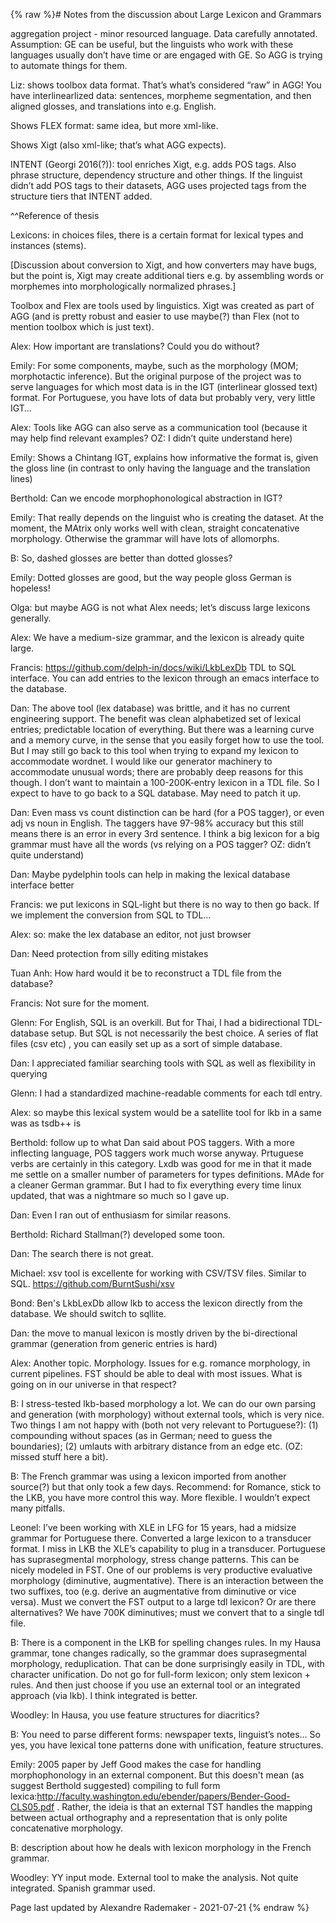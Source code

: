 {% raw %}# Notes from the discussion about Large Lexicon and Grammars

aggregation project - minor resourced language. Data carefully annotated. Assumption: GE can be useful, but the linguists who work with these languages usually don’t have time or are engaged with GE. So AGG is trying to automate things for them.

Liz: shows toolbox data format. That’s what’s considered “raw” in AGG! You have interlinearlized data: sentences, morpheme segmentation, and then aligned glosses, and translations into e.g. English.

Shows FLEX format: same idea, but more xml-like.

Shows Xigt (also xml-like; that’s what AGG expects).

INTENT (Georgi 2016(?)): tool enriches Xigt, e.g. adds POS tags. Also phrase structure, dependency structure and other things. If the linguist didn’t add POS tags to their datasets, AGG uses projected tags from the structure tiers that INTENT added.

^^Reference of thesis

Lexicons: in choices files, there is a certain format for lexical types and instances (stems).

[Discussion about conversion to Xigt, and how converters may have bugs, but the point is, Xigt may create additional tiers e.g. by assembling words or morphemes into morphologically normalized phrases.]

Toolbox and Flex are tools used by linguistics. Xigt was created as part of AGG (and is pretty robust and easier to use maybe(?) than Flex (not to mention toolbox which is just text).

Alex: How important are translations? Could you do without?

Emily: For some components, maybe, such as the morphology (MOM; morphotactic inference). But the original purpose of the project was to serve languages for which most data is in the IGT (interlinear glossed text) format. For Portuguese, you have lots of data but probably very, very little IGT…

Alex: Tools like AGG can also serve as a communication tool (because it may help find relevant examples? OZ: I didn’t quite understand here)

Emily: Shows a Chintang IGT, explains how informative the format is, given the gloss line (in contrast to only having the language and the translation lines)

Berthold: Can we encode morphophonological abstraction in IGT?

Emily: That really depends on the linguist who is creating the dataset. At the moment, the MAtrix only works well with clean, straight concatenative morphology. Otherwise the grammar will have lots of allomorphs.

B: So, dashed glosses are better than dotted glosses?

Emily: Dotted glosses are good, but the way people gloss German is hopeless!

Olga: but maybe AGG is not what Alex needs; let’s discuss large lexicons generally.

Alex: We have a medium-size grammar, and the lexicon is already quite large. 

Francis: https://github.com/delph-in/docs/wiki/LkbLexDb TDL to SQL interface. You can add entries to the lexicon through an emacs interface to the database.

Dan: The above tool (lex database) was brittle, and it has no current engineering support.
The benefit was clean alphabetized set of lexical entries; predictable location of everything. But there was a learning curve and a memory curve, in the sense that you easily forget how to use the tool. But I may still go back to this tool when trying to expand my lexicon to accommodate wordnet. I would like our generator machinery to accommodate unusual words; there are probably deep reasons for this though. I don’t want to maintain a 100-200K-entry lexicon in a TDL file. So I expect to have to go back to a SQL database. May need to patch it up.

Dan: Even mass vs count distinction can be hard (for a POS tagger), or even adj vs noun in English. The taggers have 97-98% accuracy but this still means there is an error in every 3rd sentence. I think a big lexicon for a big grammar must have all the words (vs relying on a POS tagger? OZ: didn’t quite understand)

Dan: Maybe pydelphin tools can help in making the lexical database interface better

Francis: we put lexicons in SQL-light but there is no way to then go back. If we implement the conversion from SQL to TDL…

Alex: so: make the lex database an editor, not just browser

Dan: Need protection from silly editing mistakes

Tuan Anh: How hard would it be to reconstruct a TDL file from the database?

Francis: Not sure for the moment. 

Glenn: For English, SQL is an overkill. But for Thai, I had a bidirectional TDL-database setup. But SQL is not necessarily the best choice. A series of flat files (csv etc) , you can easily set up as a sort of simple database.

Dan: I appreciated familiar searching tools with SQL as well as flexibility in querying

Glenn: I had a standardized machine-readable comments for each tdl entry.

Alex: so maybe this lexical system would be a satellite tool for lkb in a same was as tsdb++ is

Berthold: follow up to what Dan said about POS taggers. With a more inflecting language, POS taggers work much worse anyway. Prtuguese verbs are certainly in this category. Lxdb was good for me in that it made me settle on a smaller number of parameters for types definitions. MAde for a cleaner German grammar. But I had to fix everything every time linux updated, that was a nightmare so much so I gave up.

Dan: Even I ran out of enthusiasm for similar reasons.

Berthold: Richard Stallman(?) developed some toon.

Dan: The search there is not great.

Michael: xsv tool is excellente for working with CSV/TSV files. Similar to SQL. https://github.com/BurntSushi/xsv

Bond: Ben's LkbLexDb allow lkb to access the lexicon directly from the database. We should switch to sqllite.

Dan: the move to manual lexicon is mostly driven by the bi-directional grammar (generation from generic entries is hard)

Alex: Another topic. Morphology. Issues for e.g. romance morphology, in current pipelines. FST should be able to deal with most issues. What is going on in our universe in that respect?

B: I stress-tested lkb-based morphology a lot. We can do our own parsing and generation (with morphology) without external tools, which is very nice. Two things I am not happy with (both not very relevant to Portuguese?): (1) compounding without spaces (as in German; need to guess the boundaries); (2) umlauts with arbitrary distance from an edge etc. (OZ: missed stuff here a bit).

B: The French grammar was using a lexicon imported from another source(?) but that only took a few days. Recommend: for Romance, stick to the LKB, you have more control this way. More flexible. I wouldn’t expect many pitfalls.

Leonel: I’ve been working with XLE in LFG for 15 years, had a midsize grammar for Portuguese there. Converted a large lexicon to a transducer format. I miss in LKB the XLE’s capability to plug in a transducer. Portuguese has suprasegmental morphology, stress change patterns. This can be nicely modeled in FST. One of our problems is very productive evaluative morphology (diminutive, augmentative). There is an interaction between the two suffixes, too (e.g. derive an augmentative from diminutive or vice versa). Must we convert the FST output to a large tdl lexicon? Or are there alternatives? We have 700K diminutives; must we convert that to a single tdl file.

B: There is a component in the LKB for spelling changes rules.  In my Hausa grammar, tone changes radically, so the grammar does suprasegmental morphology, reduplication. That can be done surprisingly easily in TDL, with character unification. Do not go for full-form lexicon; only stem lexicon + rules. And then just choose if you use an external tool or an integrated approach (via lkb). I think integrated is better.

Woodley: In Hausa, you use feature structures for diacritics?

B: You need to parse different forms: newspaper texts, linguist’s notes… So yes, you have lexical tone patterns done with unification, feature structures. 

Emily: 2005 paper by Jeff Good makes the case for handling morphophonology in an external component. But this doesn't mean (as suggest Berthold suggested) compiling to full form lexica:http://faculty.washington.edu/ebender/papers/Bender-Good-CLS05.pdf  . Rather, the ideia is that an external TST handles the mapping between actual orthography and a representation that is only polite concatenative morphology.

B: description about how he deals with lexicon morphology in the French grammar. 

Woodley: YY input mode. External tool to make the analysis. Not quite integrated. Spanish grammar used.

Page last updated by Alexandre Rademaker - 2021-07-21
{% endraw %}